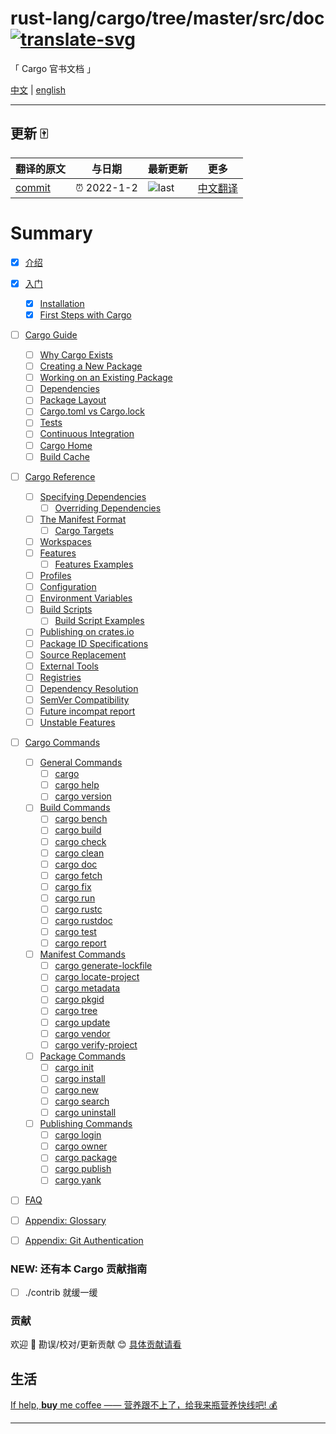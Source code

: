 # rust-lang/cargo/tree/master/src/doc [![translate-svg]][translate-list]

<!-- [![explain]][source] -->

[explain]: http://llever.com/explain.svg
[source]: https://github.com/chinanf-boy/Source-Explain
[translate-svg]: http://llever.com/translate.svg
[translate-list]: https://github.com/chinanf-boy/chinese-translate-list
[size-img]: https://packagephobia.now.sh/badge?p=Name
[size]: https://packagephobia.now.sh/result?p=Name

「 Cargo 官书文档 」

[中文](./readme.md) | [english](https://github.com/istankovic/cargo-docs)

---

## 更新 🀄

<!-- doc-templite START generated -->
<!-- repo = 'rust-lang/cargo' -->
<!-- commit = '35e82eb45f10de09e2a4b8e5f15a1c9adbd34680' -->
<!-- time = '2022-1-2' -->

| 翻译的原文 | 与日期      | 最新更新 | 更多                       |
| ---------- | ----------- | -------- | -------------------------- |
| [commit]   | ⏰ 2022-1-2 | ![last]  | [中文翻译][translate-list] |

[last]: https://img.shields.io/github/last-commit/rust-lang/cargo.svg
[commit]: https://github.com/rust-lang/cargo/tree/35e82eb45f10de09e2a4b8e5f15a1c9adbd34680

<!-- doc-templite END generated -->

# Summary

- [x] [介绍](src/index.zh.md)

- [x] [入门](src/getting-started/index.zh.md)

  - [x] [Installation](src/getting-started/installation.md)
  - [x] [First Steps with Cargo](src/getting-started/first-steps.md)

- [ ] [Cargo Guide](src/guide/index.md)

  - [ ] [Why Cargo Exists](src/guide/why-cargo-exists.md)
  - [ ] [Creating a New Package](src/guide/creating-a-new-project.md)
  - [ ] [Working on an Existing Package](src/guide/working-on-an-existing-project.md)
  - [ ] [Dependencies](src/guide/dependencies.md)
  - [ ] [Package Layout](src/guide/project-layout.md)
  - [ ] [Cargo.toml vs Cargo.lock](src/guide/cargo-toml-vs-cargo-lock.md)
  - [ ] [Tests](src/guide/tests.md)
  - [ ] [Continuous Integration](src/guide/continuous-integration.md)
  - [ ] [Cargo Home](src/guide/cargo-home.md)
  - [ ] [Build Cache](src/guide/build-cache.md)

- [ ] [Cargo Reference](src/reference/index.md)

  - [ ] [Specifying Dependencies](src/reference/specifying-dependencies.md)
    - [ ] [Overriding Dependencies](src/reference/overriding-dependencies.md)
  - [ ] [The Manifest Format](src/reference/manifest.md)
    - [ ] [Cargo Targets](src/reference/cargo-targets.md)
  - [ ] [Workspaces](src/reference/workspaces.md)
  - [ ] [Features](src/reference/features.md)
    - [ ] [Features Examples](src/reference/features-examples.md)
  - [ ] [Profiles](src/reference/profiles.md)
  - [ ] [Configuration](src/reference/config.md)
  - [ ] [Environment Variables](src/reference/environment-variables.md)
  - [ ] [Build Scripts](src/reference/build-scripts.md)
    - [ ] [Build Script Examples](src/reference/build-script-examples.md)
  - [ ] [Publishing on crates.io](src/reference/publishing.md)
  - [ ] [Package ID Specifications](src/reference/pkgid-spec.md)
  - [ ] [Source Replacement](src/reference/source-replacement.md)
  - [ ] [External Tools](src/reference/external-tools.md)
  - [ ] [Registries](src/reference/registries.md)
  - [ ] [Dependency Resolution](src/reference/resolver.md)
  - [ ] [SemVer Compatibility](src/reference/semver.md)
  - [ ] [Future incompat report](src/reference/future-incompat-report.md)
  - [ ] [Unstable Features](src/reference/unstable.md)

- [ ] [Cargo Commands](src/commands/index.md)

  - [ ] [General Commands](src/commands/general-commands.md)
    - [ ] [cargo](src/commands/cargo.md)
    - [ ] [cargo help](src/commands/cargo-help.md)
    - [ ] [cargo version](src/commands/cargo-version.md)
  - [ ] [Build Commands](src/commands/build-commands.md)
    - [ ] [cargo bench](src/commands/cargo-bench.md)
    - [ ] [cargo build](src/commands/cargo-build.md)
    - [ ] [cargo check](src/commands/cargo-check.md)
    - [ ] [cargo clean](src/commands/cargo-clean.md)
    - [ ] [cargo doc](src/commands/cargo-doc.md)
    - [ ] [cargo fetch](src/commands/cargo-fetch.md)
    - [ ] [cargo fix](src/commands/cargo-fix.md)
    - [ ] [cargo run](src/commands/cargo-run.md)
    - [ ] [cargo rustc](src/commands/cargo-rustc.md)
    - [ ] [cargo rustdoc](src/commands/cargo-rustdoc.md)
    - [ ] [cargo test](src/commands/cargo-test.md)
    - [ ] [cargo report](src/commands/cargo-report.md)
  - [ ] [Manifest Commands](src/commands/manifest-commands.md)
    - [ ] [cargo generate-lockfile](src/commands/cargo-generate-lockfile.md)
    - [ ] [cargo locate-project](src/commands/cargo-locate-project.md)
    - [ ] [cargo metadata](src/commands/cargo-metadata.md)
    - [ ] [cargo pkgid](src/commands/cargo-pkgid.md)
    - [ ] [cargo tree](src/commands/cargo-tree.md)
    - [ ] [cargo update](src/commands/cargo-update.md)
    - [ ] [cargo vendor](src/commands/cargo-vendor.md)
    - [ ] [cargo verify-project](src/commands/cargo-verify-project.md)
  - [ ] [Package Commands](src/commands/package-commands.md)
    - [ ] [cargo init](src/commands/cargo-init.md)
    - [ ] [cargo install](src/commands/cargo-install.md)
    - [ ] [cargo new](src/commands/cargo-new.md)
    - [ ] [cargo search](src/commands/cargo-search.md)
    - [ ] [cargo uninstall](src/commands/cargo-uninstall.md)
  - [ ] [Publishing Commands](src/commands/publishing-commands.md)
    - [ ] [cargo login](src/commands/cargo-login.md)
    - [ ] [cargo owner](src/commands/cargo-owner.md)
    - [ ] [cargo package](src/commands/cargo-package.md)
    - [ ] [cargo publish](src/commands/cargo-publish.md)
    - [ ] [cargo yank](src/commands/cargo-yank.md)

- [ ] [FAQ](src/faq.md)
- [ ] [Appendix: Glossary](src/appendix/glossary.md)
- [ ] [Appendix: Git Authentication](src/appendix/git-authentication.md)


### NEW: 还有本 Cargo 贡献指南

- [ ] ./contrib 就缓一缓

### 贡献

欢迎 👏 勘误/校对/更新贡献 😊 [具体贡献请看](https://github.com/chinanf-boy/chinese-translate-list#贡献)

## 生活

[If help, **buy** me coffee —— 营养跟不上了，给我来瓶营养快线吧! 💰](https://github.com/chinanf-boy/live-need-money)

---

